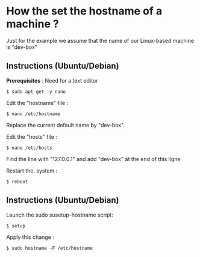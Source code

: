 How the set the hostname of a machine ?
==
Just for the example we assume that the name of our Linux-based machine is "dev-box"

Instructions (Ubuntu/Debian)
-
__Prerequisites__ :
Need for a text editor
<pre><code>$ sudo apt-get -y nano</code></pre>

Edit the "hostname" file :
<pre><code>$ nano /etc/hostname</code></pre>
Replace the current default name by "dev-box".  

Edit the "hosts" file :
<pre><code>$ nano /etc/hosts</code></pre>
Find the line with "127.0.0.1" and add "dev-box" at the end of this ligne

Restart the. system :
<pre><code>$ reboot</code></pre>

Instructions (Ubuntu/Debian)
-
Launch the sudo susetup-hostname script:
<pre><code>$ setup</code></pre>

Apply this change :
<pre><code>$ sudo hostname -F /etc/hostname</code></pre>
